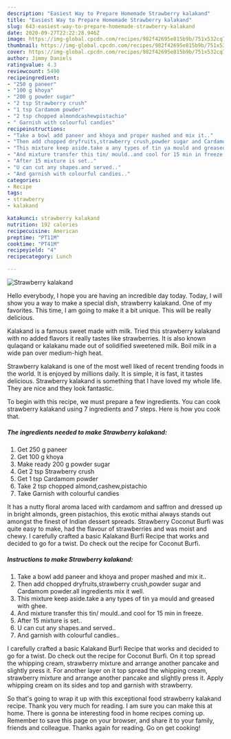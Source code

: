```yaml
---
description: "Easiest Way to Prepare Homemade Strawberry kalakand"
title: "Easiest Way to Prepare Homemade Strawberry kalakand"
slug: 643-easiest-way-to-prepare-homemade-strawberry-kalakand
date: 2020-09-27T22:22:28.946Z
image: https://img-global.cpcdn.com/recipes/982f42695e815b9b/751x532cq70/strawberry-kalakand-recipe-main-photo.jpg
thumbnail: https://img-global.cpcdn.com/recipes/982f42695e815b9b/751x532cq70/strawberry-kalakand-recipe-main-photo.jpg
cover: https://img-global.cpcdn.com/recipes/982f42695e815b9b/751x532cq70/strawberry-kalakand-recipe-main-photo.jpg
author: Jimmy Daniels
ratingvalue: 4.3
reviewcount: 5490
recipeingredient:
- "250 g paneer"
- "100 g khoya"
- "200 g powder sugar"
- "2 tsp Strawberry crush"
- "1 tsp Cardamom powder"
- "2 tsp chopped almondcashewpistachio"
- " Garnish with colourful candies"
recipeinstructions:
- "Take a bowl add paneer and khoya and proper mashed and mix it.."
- "Then add chopped dryfruits,strawberry crush,powder sugar and Cardamom powder.all ingredients mix it well."
- "This mixture keep aside.take a any types of tin ya mould and greased with ghee."
- "And mixture transfer this tin/ mould..and cool for 15 min in freeze."
- "After 15 mixture is set.."
- "U can cut any shapes.and served.."
- "And garnish with colourful candies.."
categories:
- Recipe
tags:
- strawberry
- kalakand

katakunci: strawberry kalakand 
nutrition: 192 calories
recipecuisine: American
preptime: "PT11M"
cooktime: "PT41M"
recipeyield: "4"
recipecategory: Lunch

---
```



![Strawberry kalakand](https://img-global.cpcdn.com/recipes/982f42695e815b9b/751x532cq70/strawberry-kalakand-recipe-main-photo.jpg)

Hello everybody, I hope you are having an incredible day today. Today, I will show you a way to make a special dish, strawberry kalakand. One of my favorites. This time, I am going to make it a bit unique. This will be really delicious.

Kalakand is a famous sweet made with milk. Tried this strawberry kalakand with no added flavors it really tastes like strawberries. It is also known qulaqand or kalakanu made out of solidified sweetened milk. Boil milk in a wide pan over medium-high heat.

Strawberry kalakand is one of the most well liked of recent trending foods in the world. It is enjoyed by millions daily. It is simple, it is fast, it tastes delicious. Strawberry kalakand is something that I have loved my whole life. They are nice and they look fantastic.


To begin with this recipe, we must prepare a few ingredients. You can cook strawberry kalakand using 7 ingredients and 7 steps. Here is how you cook that.

<!--inarticleads1-->

##### The ingredients needed to make Strawberry kalakand:

1. Get 250 g paneer
1. Get 100 g khoya
1. Make ready 200 g powder sugar
1. Get 2 tsp Strawberry crush
1. Get 1 tsp Cardamom powder
1. Take 2 tsp chopped almond,cashew,pistachio
1. Take  Garnish with colourful candies


It has a nutty floral aroma laced with cardamom and saffron and dressed up in bright almonds, green pistachios, this exotic mithai always stands out amongst the finest of Indian dessert spreads. Strawberry Coconut Burfi was quite easy to make, had the flavour of strawberries and was moist and chewy. I carefully crafted a basic Kalakand Burfi Recipe that works and decided to go for a twist. Do check out the recipe for Coconut Burfi. 

<!--inarticleads2-->

##### Instructions to make Strawberry kalakand:

1. Take a bowl add paneer and khoya and proper mashed and mix it..
1. Then add chopped dryfruits,strawberry crush,powder sugar and Cardamom powder.all ingredients mix it well.
1. This mixture keep aside.take a any types of tin ya mould and greased with ghee.
1. And mixture transfer this tin/ mould..and cool for 15 min in freeze.
1. After 15 mixture is set..
1. U can cut any shapes.and served..
1. And garnish with colourful candies..


I carefully crafted a basic Kalakand Burfi Recipe that works and decided to go for a twist. Do check out the recipe for Coconut Burfi. On it top spread the whipping cream, strawberry mixture and arrange another pancake and slightly press it. For another layer on it top spread the whipping cream, strawberry mixture and arrange another pancake and slightly press it. Apply whipping cream on its sides and top and garnish with strawberry. 

So that's going to wrap it up with this exceptional food strawberry kalakand recipe. Thank you very much for reading. I am sure you can make this at home. There is gonna be interesting food in home recipes coming up. Remember to save this page on your browser, and share it to your family, friends and colleague. Thanks again for reading. Go on get cooking!
